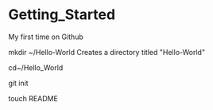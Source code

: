 Getting_Started
===============

My first time on Github

mkdir ~/Hello-World
Creates a directory titled "Hello-World"

cd~/Hello_World

git init

touch README
